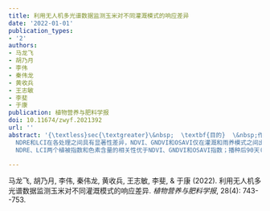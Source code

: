 ```yaml
---
title: 利用无人机多光谱数据监测玉米对不同灌溉模式的响应差异
date: '2022-01-01'
publication_types:
- '2'
authors:
- 马龙飞
- 胡乃月
- 李伟
- 秦伟龙
- 黄收兵
- 王志敏
- 李斐
- 于康
publication: 植物营养与肥料学报
doi: 10.11674/zwyf.2021392
url: ''
abstract: '{\textless}sec{\textgreater}\&nbsp;  \textbf{目的}  \&nbsp;作物水分状况的实时监测对于节水灌溉、缓解我国水资源紧缺具有重要意义。本研究旨在探寻利用无人机多光谱影像数据实时监测玉米干旱胁迫状况的可行性，比较无人机数据和田间实测农学指标对作物干旱胁迫的敏感程度。{\textless}/sec{\textgreater}{\textless}sec{\textgreater}\&nbsp;  \textbf{方法}  \&nbsp;大田试验在河北吴桥进行，采用两个玉米品种‘富民985’和‘郑单958’，设置畦灌、滴灌和雨养3种模式。分别在大喇叭口期、抽雄期、开花期和灌浆期取玉米最新展开叶测定色素含量和比叶面积(SLA)，同时利用无人机搭载多光谱相机采集近地遥感数据，并提取归一化植被指数(NDVI)、绿光归一化植被指数(GNDVI)、归一化红边指数(NDRE)、叶面叶绿素指数(LCI)和优化土壤调节植被指数(OSAVI)等5种植被指数。{\textless}/sec{\textgreater}{\textless}sec{\textgreater}\&nbsp;  \textbf{结果}  \&nbsp;与叶片色素含量和SLA相比，植被指数更早在各处理间表现出差异。播种后70天(抽雄期)
  NDRE和LCI在各处理之间具有显著性差异，NDVI、GNDVI和OSAVI仅在灌溉和雨养模式之间出现显著性差异；同一时期各处理的色素含量差异不显著，比叶面积差异也不显著；播种后90天(灌浆期)各处理间的色素含量出现显著性差异。此外，相关性分析表明，植被指数与色素含量的相关性随着生育期发生变化。播种后80天(开花期)
  NDRE、LCI两个植被指数和色素含量的相关性优于NDVI、GNDVI和OSAVI指数；播种后90天(灌浆期) 5种植被指数和色素含量之间的相关性较强。{\textless}/sec{\textgreater}{\textless}sec{\textgreater}\&nbsp;  \textbf{结论}  \&nbsp;利用无人机在播种后70天监测的植被指数(NDRE)对玉米干旱的监测优于部分实测农学指标，在后期其测定的叶片色素值(Ca+Cb)/Car与玉米的衰老相关密切，因而对玉米干旱胁迫的监测早且较准确。但最佳光谱指标及其用于干旱监测的最佳时期仍需在更多品种及不同环境下做进一步验证。{\textless}/sec{\textgreater}'

---
```


马龙飞, 胡乃月, 李伟, 秦伟龙, 黄收兵, 王志敏, 李斐, & 于康 (2022). 利用无人机多光谱数据监测玉米对不同灌溉模式的响应差异. *植物营养与肥料学报*, 28(4): 743--753.
